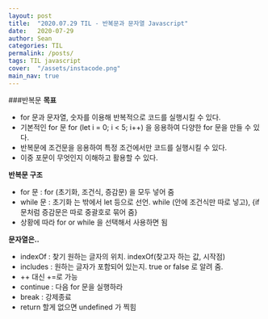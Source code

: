 ```yaml
---
layout: post
title:  "2020.07.29 TIL - 반복문과 문자열 Javascript"
date:   2020-07-29
author: Sean
categories: TIL
permalink: /posts/
tags: TIL javascript
cover:  "/assets/instacode.png"
main_nav: true
---
```

###반복문
**목표**
- for 문과 문자열, 숫자를 이용해 반복적으로 코드를 실행시킬 수 있다.
- 기본적인 for 문 for (let i = 0; i < 5; i++) 을 응용하여 다양한 for 문을 만들 수 있다.
- 반복문에 조건문을 응용하여 특정 조건에서만 코드를 실행시킬 수 있다.
- 이중 포문이 무엇인지 이해하고 활용할 수 있다.

**반복문 구조**
- for 문 : for (초기화, 조건식, 증감문) 을 모두 넣어 줌
- while 문 : 초기화 는 밖에서 let 등으로 선언.
while (안에 조건식만 따로 넣고),
{if 문처럼 증감문은 따로 중괄호로 묶어 줌}
- 상황에 따라 for or while 을 선택해서 사용하면 됨

**문자열은..**
- indexOf : 찾기 원하는 글자의 위치.
indexOf(찾고자 하는 값, 시작점)
- includes : 원하는 글자가 포함되어 있는지. true or false 로 알려 줌.
- ++ 대신 +=로 가능
- continue : 다음 for 문을 실행하라
- break : 강제종료
- return 할게 없으면 undefined 가 찍힘